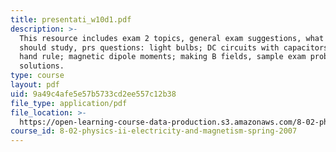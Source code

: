 ```yaml
---
title: presentati_w10d1.pdf
description: >-
  This resource includes exam 2 topics, general exam suggestions, what you
  should study, prs questions: light bulbs; DC circuits with capacitors; right
  hand rule; magnetic dipole moments; making B fields, sample exam problems and
  solutions.
type: course
layout: pdf
uid: 9a49c4afe5e57b5733cd2ee557c12b38
file_type: application/pdf
file_location: >-
  https://open-learning-course-data-production.s3.amazonaws.com/8-02-physics-ii-electricity-and-magnetism-spring-2007/9a49c4afe5e57b5733cd2ee557c12b38_presentati_w10d1.pdf
course_id: 8-02-physics-ii-electricity-and-magnetism-spring-2007
---
```

